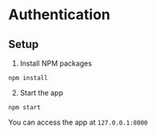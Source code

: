# Authentication
## Setup
1. Install NPM packages
```
npm install
```

2. Start the app
```
npm start
```
You can access the app at ```127.0.0.1:8000```